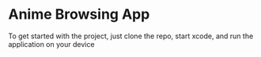 # Anime Browsing App 
To get started with the project, just clone the repo, start xcode, and run the application on your device


